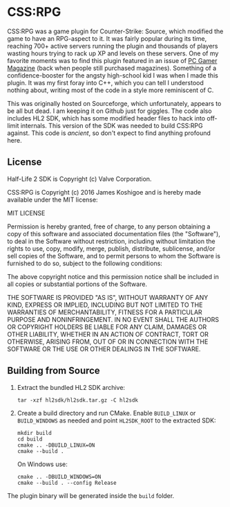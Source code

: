 # CSS:RPG

CSS:RPG was a game plugin for Counter-Strike: Source, which modified the game to have an RPG-aspect to it. It was fairly
popular during its time, reaching 700+ active servers running the plugin and thousands of players wasting hours trying
to rack up XP and levels on these servers. One of my favorite moments was to find this plugin featured in an issue of
[PC Gamer Magazine](http://jameskoshigoe.com/stuff/cssrpg-pcgamer.jpg) (back when people still purchased magazines).
Something of a confidence-booster for the angsty high-school kid I was when I made this plugin. It was my first foray
into C++, which you can tell I understood nothing about, writing most of the code in a style more reminiscent of C.

This was originally hosted on Sourceforge, which unfortunately, appears to be all but dead. I am keeping it on Github
just for giggles. The code also includes HL2 SDK, which has some modified header files to hack into off-limit internals.
This version of the SDK was needed to build CSS:RPG against. This code is *ancient*, so don't expect to find anything
profound here.

## License

Half-Life 2 SDK is Copyright (c) Valve Corporation.

CSS:RPG is Copyright (c) 2016 James Koshigoe and is hereby made available under the MIT license:

MIT LICENSE

Permission is hereby granted, free of charge, to any person obtaining a copy of this software and associated documentation files (the "Software"), to deal in the Software without restriction, including without limitation the rights to use, copy, modify, merge, publish, distribute, sublicense, and/or sell copies of the Software, and to permit persons to whom the Software is furnished to do so, subject to the following conditions:

The above copyright notice and this permission notice shall be included in all copies or substantial portions of the Software.

THE SOFTWARE IS PROVIDED "AS IS", WITHOUT WARRANTY OF ANY KIND, EXPRESS OR IMPLIED, INCLUDING BUT NOT LIMITED TO THE WARRANTIES OF MERCHANTABILITY, FITNESS FOR A PARTICULAR PURPOSE AND NONINFRINGEMENT. IN NO EVENT SHALL THE AUTHORS OR COPYRIGHT HOLDERS BE LIABLE FOR ANY CLAIM, DAMAGES OR OTHER LIABILITY, WHETHER IN AN ACTION OF CONTRACT, TORT OR OTHERWISE, ARISING FROM, OUT OF OR IN CONNECTION WITH THE SOFTWARE OR THE USE OR OTHER DEALINGS IN THE SOFTWARE.
## Building from Source

1. Extract the bundled HL2 SDK archive:

   ```
   tar -xzf hl2sdk/hl2sdk.tar.gz -C hl2sdk
   ```

2. Create a build directory and run CMake. Enable `BUILD_LINUX` or `BUILD_WINDOWS` as needed and point `HL2SDK_ROOT` to the extracted SDK:

   ```
   mkdir build
   cd build
   cmake .. -DBUILD_LINUX=ON
   cmake --build .
   ```

   On Windows use:

   ```
   cmake .. -DBUILD_WINDOWS=ON
   cmake --build . --config Release
   ```

The plugin binary will be generated inside the `build` folder.

